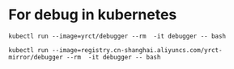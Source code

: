 # For  debug in kubernetes

```
kubectl run --image=yrct/debugger --rm  -it debugger -- bash
```

```
kubectl run --image=registry.cn-shanghai.aliyuncs.com/yrct-mirror/debugger --rm  -it debugger -- bash
```
